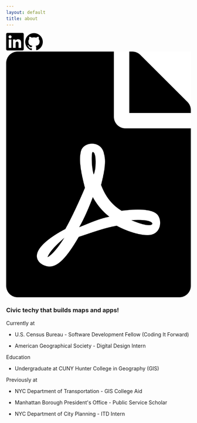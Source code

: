 ```yaml
---
layout: default
title: about
---
```


<div class="row">
    <!-- icons from fontawesome https://fontawesome.com/license -->
    <a class="icon" href="https://www.linkedin.com/in/zhi-keng-he-870072156/"><img src="images/linkedin.svg" alt="linkedin-link"></a>
    <a class="icon" href="https://github.com/zhik/"><img src="images/github.svg" alt="github-link"></a>
    <a class="icon" href="pdfs/resume.pdf"><img src="images/file.svg" alt="resume-link"></a>
</div>

### Civic techy that builds maps and apps!

Currently at

- U.S. Census Bureau - Software Development Fellow (Coding It Forward)

- American Geographical Society - Digital Design Intern

Education

- Undergraduate at CUNY Hunter College in Geography (GIS)

Previously at

- NYC Department of Transportation - GIS College Aid

- Manhattan Borough President's Office - Public Service Scholar

- NYC Department of City Planning - ITD Intern

